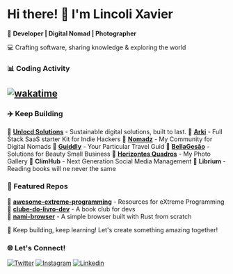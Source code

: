 # Hi there! 👋 I'm Lincoli Xavier

🚀 **Developer | Digital Nomad | Photographer**  

💻 Crafting software, sharing knowledge & exploring the world

### 📊 Coding Activity
## [![wakatime](https://wakatime.com/badge/user/7ea092ae-e9c3-4ec1-89fd-7886098786ee.svg)](https://wakatime.com/@7ea092ae-e9c3-4ec1-89fd-7886098786ee)

### ✈️ Keep Building
🔹 **[Unlocd Solutions](unlocd.solutions)** - Sustainable digital solutions, built to last. 
🔹 **[Arki](usearki.dev)** - Full Stack SaaS starter Kit for Indie Hackers 
🔹 **[Nomadz](gonomadz.com)** - My Community for Digital Nomads
🔹 **[Guiddly](guiddly.com)** - Your Particular Travel Guid 
🔹 **[BellaGesão](bellagestao.com.br)** - Solutions for Beauty Small Business
🔹 **[Horizontes Quadros](horizontesquadros.com)** - My Photo Gallery
🔹 **ClimHub** - Next Generation Social Media Management 
🔹 **Librium** - Reading books will ne never the same  


### 📌 Featured Repos

🔹 **[awesome-extreme-programming](https://github.com/lincolixavier/awesome-extreme-programming)** - Resources for eXtreme Programming  
🔹 **[clube-do-livro-dev](https://github.com/lincolixavier/clube-do-livro-dev)** - A book club for devs  
🔹 **[nami-browser](https://github.com/lincolixavier/nami-browser)** - A simple browser built with Rust from scratch  
 


🚀 Keep building, keep learning! Let's create something amazing together!

### 🌐 Let's Connect!
[![Twitter](https://img.shields.io/badge/Twitter-%231DA1F2.svg?style=for-the-badge&logo=Twitter&logoColor=white)](https://twitter.com/lincolixavier)
[![Instagram](https://img.shields.io/badge/Instagram-%23E4405F.svg?style=for-the-badge&logo=instagram&logoColor=white)](https://www.instagram.com/lincoli.xavier)
[![Linkedin](https://img.shields.io/static/v1?message=LinkedIn&logo=linkedin&label=&color=0077B5&logoColor=white&labelColor=&style=for-the-badge)](https://www.linkedin.com/in/lincoli-xavier/)
